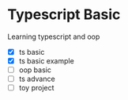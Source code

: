 # Typescript Basic

Learning typescript and oop

- [x] ts basic
- [x] ts basic example
- [ ] oop basic
- [ ] ts advance
- [ ] toy project

